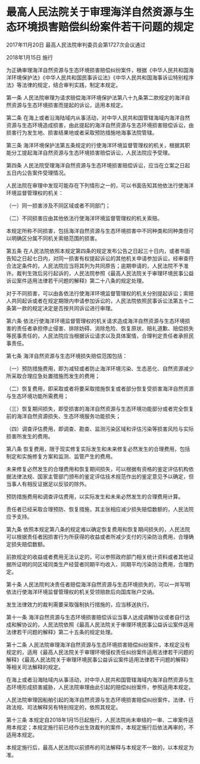 # 最高人民法院关于审理海洋自然资源与生态环境损害赔偿纠纷案件若干问题的规定

2017年11月20日 最高人民法院审判委员会第1727次会议通过

2018年1月15日 施行

<!-- INFO END -->

为正确审理海洋自然资源与生态环境损害赔偿纠纷案件，根据《中华人民共和国海洋环境保护法》《中华人民共和国民事诉讼法》《中华人民共和国海事诉讼特别程序法》等法律的规定，结合审判实践，制定本规定。

第一条 人民法院审理为请求赔偿海洋环境保护法第八十九条第二款规定的海洋自然资源与生态环境损害而提起的诉讼，适用本规定。

第二条 在海上或者沿海陆域内从事活动，对中华人民共和国管辖海域内海洋自然资源与生态环境造成损害，由此提起的海洋自然资源与生态环境损害赔偿诉讼，由损害行为发生地、损害结果地或者采取预防措施地海事法院管辖。

第三条 海洋环境保护法第五条规定的行使海洋环境监督管理权的机关，根据其职能分工提起海洋自然资源与生态环境损害赔偿诉讼，人民法院应予受理。

第四条 人民法院受理海洋自然资源与生态环境损害赔偿诉讼，应当在立案之日起五日内公告案件受理情况。

人民法院在审理中发现可能存在下列情形之一的，可以书面告知其他依法行使海洋环境监督管理权的机关：

（一）同一损害涉及不同区域或者不同部门；

（二）不同损害应由其他依法行使海洋环境监督管理权的机关索赔。

本规定所称不同损害，包括海洋自然资源与生态环境损害中不同种类和同种类但可以明确区分属不同机关索赔范围的损害。

第五条 在人民法院依照本规定第四条的规定发布公告之日起三十日内，或者书面告知之日起七日内，对同一损害有权提起诉讼的其他机关申请参加诉讼，经审查符合法定条件的，人民法院应当将其列为共同原告；逾期申请的，人民法院不予准许。裁判生效后另行起诉的，人民法院参照《最高人民法院关于审理环境民事公益诉讼案件适用法律若干问题的解释》第二十八条的规定处理。

对于不同损害，可以由各依法行使海洋环境监督管理权的机关分别提起诉讼；索赔人共同起诉或者在规定期限内申请参加诉讼的，人民法院依照民事诉讼法第五十二条第一款的规定决定是否按共同诉讼进行审理。

第六条 依法行使海洋环境监督管理权的机关请求造成海洋自然资源与生态环境损害的责任者承担停止侵害、排除妨碍、消除危险、恢复原状、赔礼道歉、赔偿损失等民事责任的，人民法院应当根据诉讼请求以及具体案情，合理判定责任者承担民事责任。

第七条 海洋自然资源与生态环境损失赔偿范围包括：

（一）预防措施费用，即为减轻或者防止海洋环境污染、生态恶化、自然资源减少所采取合理应急处置措施而发生的费用；

（二）恢复费用，即采取或者将要采取措施恢复或者部分恢复受损害海洋自然资源与生态环境功能所需费用；

（三）恢复期间损失，即受损害的海洋自然资源与生态环境功能部分或者完全恢复前的海洋自然资源损失、生态环境服务功能损失；

（四）调查评估费用，即调查、勘查、监测污染区域和评估污染等损害风险与实际损害所发生的费用。

第八条 恢复费用，限于现实修复实际发生和未来修复必然发生的合理费用，包括制定和实施修复方案和监测、监管产生的费用。

未来修复必然发生的合理费用和恢复期间损失，可以根据有资格的鉴定评估机构依据法律法规、国家主管部门颁布的鉴定评估技术规范作出的鉴定意见予以确定，但当事人有相反证据足以反驳的除外。

预防措施费用和调查评估费用，以实际发生和未来必然发生的合理费用计算。

责任者已经采取合理预防、恢复措施，其主张相应减少损失赔偿数额的，人民法院应予支持。

第九条 依照本规定第八条的规定难以确定恢复费用和恢复期间损失的，人民法院可以根据责任者因损害行为所获得的收益或者所减少支付的污染防治费用，合理确定损失赔偿数额。

前款规定的收益或者费用无法认定的，可以参照政府部门相关统计资料或者其他证据所证明的同区域同类生产经营者同期平均收入、同期平均污染防治费用，合理酌定。

第十条 人民法院判决责任者赔偿海洋自然资源与生态环境损失的，可以一并写明依法行使海洋环境监督管理权的机关受领赔款后向国库账户交纳。

发生法律效力的裁判需要采取强制执行措施的，应当移送执行。

第十一条 海洋自然资源与生态环境损害赔偿诉讼当事人达成调解协议或者自行达成和解协议的，人民法院依照《最高人民法院关于审理环境民事公益诉讼案件适用法律若干问题的解释》第二十五条的规定处理。

第十二条 人民法院审理海洋自然资源与生态环境损害赔偿纠纷案件，本规定没有规定的，适用《最高人民法院关于审理环境侵权责任纠纷案件适用法律若干问题的解释》《最高人民法院关于审理环境民事公益诉讼案件适用法律若干问题的解释》等相关司法解释的规定。

在海上或者沿海陆域内从事活动，对中华人民共和国管辖海域内海洋自然资源与生态环境形成损害威胁，人民法院审理由此引起的赔偿纠纷案件，参照适用本规定。

人民法院审理因船舶引起的海洋自然资源与生态环境损害赔偿纠纷案件，法律、行政法规、司法解释另有特别规定的，依照其规定。

第十三条 本规定自2018年1月15日起施行，人民法院尚未审结的一审、二审案件适用本规定；本规定施行前已经作出生效裁判的案件，本规定施行后依法再审的，不适用本规定。

本规定施行后，最高人民法院以前颁布的司法解释与本规定不一致的，以本规定为准。